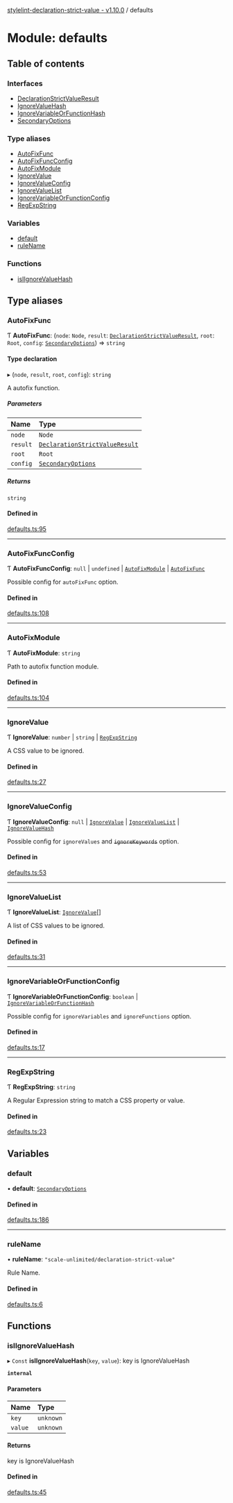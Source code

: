 [stylelint-declaration-strict-value - v1.10.0](../README.md) / defaults

# Module: defaults

## Table of contents

### Interfaces

- [DeclarationStrictValueResult](../interfaces/defaults.DeclarationStrictValueResult.md)
- [IgnoreValueHash](../interfaces/defaults.IgnoreValueHash.md)
- [IgnoreVariableOrFunctionHash](../interfaces/defaults.IgnoreVariableOrFunctionHash.md)
- [SecondaryOptions](../interfaces/defaults.SecondaryOptions.md)

### Type aliases

- [AutoFixFunc](defaults.md#autofixfunc)
- [AutoFixFuncConfig](defaults.md#autofixfuncconfig)
- [AutoFixModule](defaults.md#autofixmodule)
- [IgnoreValue](defaults.md#ignorevalue)
- [IgnoreValueConfig](defaults.md#ignorevalueconfig)
- [IgnoreValueList](defaults.md#ignorevaluelist)
- [IgnoreVariableOrFunctionConfig](defaults.md#ignorevariableorfunctionconfig)
- [RegExpString](defaults.md#regexpstring)

### Variables

- [default](defaults.md#default)
- [ruleName](defaults.md#rulename)

### Functions

- [isIIgnoreValueHash](defaults.md#isiignorevaluehash)

## Type aliases

### AutoFixFunc

Ƭ **AutoFixFunc**: (`node`: `Node`, `result`: [`DeclarationStrictValueResult`](../interfaces/defaults.DeclarationStrictValueResult.md), `root`: `Root`, `config`: [`SecondaryOptions`](../interfaces/defaults.SecondaryOptions.md)) => `string`

#### Type declaration

▸ (`node`, `result`, `root`, `config`): `string`

A autofix function.

##### Parameters

| Name | Type |
| :------ | :------ |
| `node` | `Node` |
| `result` | [`DeclarationStrictValueResult`](../interfaces/defaults.DeclarationStrictValueResult.md) |
| `root` | `Root` |
| `config` | [`SecondaryOptions`](../interfaces/defaults.SecondaryOptions.md) |

##### Returns

`string`

#### Defined in

[defaults.ts:95](https://github.com/AndyOGo/stylelint-declaration-strict-value/blob/3633354/src/defaults.ts#L95)

___

### AutoFixFuncConfig

Ƭ **AutoFixFuncConfig**: ``null`` \| `undefined` \| [`AutoFixModule`](defaults.md#autofixmodule) \| [`AutoFixFunc`](defaults.md#autofixfunc)

Possible config for `autoFixFunc` option.

#### Defined in

[defaults.ts:108](https://github.com/AndyOGo/stylelint-declaration-strict-value/blob/3633354/src/defaults.ts#L108)

___

### AutoFixModule

Ƭ **AutoFixModule**: `string`

Path to autofix function module.

#### Defined in

[defaults.ts:104](https://github.com/AndyOGo/stylelint-declaration-strict-value/blob/3633354/src/defaults.ts#L104)

___

### IgnoreValue

Ƭ **IgnoreValue**: `number` \| `string` \| [`RegExpString`](defaults.md#regexpstring)

A CSS value to be ignored.

#### Defined in

[defaults.ts:27](https://github.com/AndyOGo/stylelint-declaration-strict-value/blob/3633354/src/defaults.ts#L27)

___

### IgnoreValueConfig

Ƭ **IgnoreValueConfig**: ``null`` \| [`IgnoreValue`](defaults.md#ignorevalue) \| [`IgnoreValueList`](defaults.md#ignorevaluelist) \| [`IgnoreValueHash`](../interfaces/defaults.IgnoreValueHash.md)

Possible config for `ignoreValues` and ~~`ignoreKeywords`~~ option.

#### Defined in

[defaults.ts:53](https://github.com/AndyOGo/stylelint-declaration-strict-value/blob/3633354/src/defaults.ts#L53)

___

### IgnoreValueList

Ƭ **IgnoreValueList**: [`IgnoreValue`](defaults.md#ignorevalue)[]

A list of CSS values to be ignored.

#### Defined in

[defaults.ts:31](https://github.com/AndyOGo/stylelint-declaration-strict-value/blob/3633354/src/defaults.ts#L31)

___

### IgnoreVariableOrFunctionConfig

Ƭ **IgnoreVariableOrFunctionConfig**: `boolean` \| [`IgnoreVariableOrFunctionHash`](../interfaces/defaults.IgnoreVariableOrFunctionHash.md)

Possible config for `ignoreVariables` and `ignoreFunctions` option.

#### Defined in

[defaults.ts:17](https://github.com/AndyOGo/stylelint-declaration-strict-value/blob/3633354/src/defaults.ts#L17)

___

### RegExpString

Ƭ **RegExpString**: `string`

A Regular Expression string to match a CSS property or value.

#### Defined in

[defaults.ts:23](https://github.com/AndyOGo/stylelint-declaration-strict-value/blob/3633354/src/defaults.ts#L23)

## Variables

### default

• **default**: [`SecondaryOptions`](../interfaces/defaults.SecondaryOptions.md)

#### Defined in

[defaults.ts:186](https://github.com/AndyOGo/stylelint-declaration-strict-value/blob/3633354/src/defaults.ts#L186)

___

### ruleName

• **ruleName**: ``"scale-unlimited/declaration-strict-value"``

Rule Name.

#### Defined in

[defaults.ts:6](https://github.com/AndyOGo/stylelint-declaration-strict-value/blob/3633354/src/defaults.ts#L6)

## Functions

### isIIgnoreValueHash

▸ `Const` **isIIgnoreValueHash**(`key`, `value`): key is IgnoreValueHash

**`internal`**

#### Parameters

| Name | Type |
| :------ | :------ |
| `key` | `unknown` |
| `value` | `unknown` |

#### Returns

key is IgnoreValueHash

#### Defined in

[defaults.ts:45](https://github.com/AndyOGo/stylelint-declaration-strict-value/blob/3633354/src/defaults.ts#L45)
